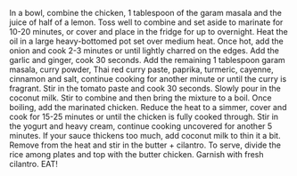 In a bowl, combine the chicken, 1 tablespoon of the garam masala and the juice of half of a lemon. Toss well to combine and set aside to marinate for 10-20 minutes, or cover and place in the fridge for up to overnight.
Heat the oil in a large heavy-bottomed pot set over medium heat. Once hot, add the onion and cook 2-3 minutes or until lightly charred on the edges.
Add the garlic and ginger, cook 30 seconds. Add the remaining 1 tablespoon garam masala, curry powder, Thai red curry paste, paprika, turmeric, cayenne, cinnamon and salt, continue cooking for another minute or until the curry is fragrant.
Stir in the tomato paste and cook 30 seconds. Slowly pour in the coconut milk. Stir to combine and then bring the mixture to a boil.
Once boiling, add the marinated chicken. Reduce the heat to a simmer, cover and cook for 15-25 minutes or until the chicken is fully cooked through. Stir in the yogurt and heavy cream, continue cooking uncovered for another 5 minutes. If your sauce thickens too much, add coconut milk to thin it a bit.
Remove from the heat and stir in the butter + cilantro.
To serve, divide the rice among plates and top with the butter chicken. Garnish with fresh cilantro.
EAT!
